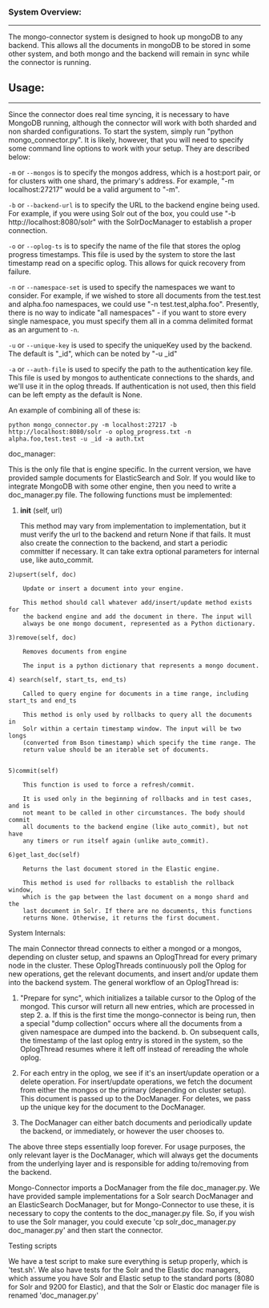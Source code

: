 ### System Overview:
---------

The mongo-connector system is designed to hook up mongoDB to any backend. This allows all the
documents in mongoDB to be stored in some other system, and both mongo and the backend will remain
in sync while the connector is running.

## Usage:
---------

Since the connector does real time syncing, it is necessary to have MongoDB running, although the
connector will work with both sharded and non sharded configurations. To start the system, simply
run "python mongo_connector.py". It is likely, however, that you will need to specify some command
line options to work with your setup. They are described below:

`-m` or `--mongos` is to specify the mongos address, which is a host:port pair, or for clusters with
 one shard, the primary's address. For example, "-m localhost:27217" would be a valid argument
 to "-m".

`-b` or `--backend-url` is to specify the URL to the backend engine being used. For example, if you
were using Solr out of the box, you could use "-b http://localhost:8080/solr" with the
SolrDocManager to establish a proper connection.

`-o` or `--oplog-ts` is to specify the name of the file that stores the oplog progress timestamps.
This file is used by the system to store the last timestamp read on a specific oplog. This allows
for quick recovery from failure.

`-n` or `--namespace-set` is used to specify the namespaces we want to consider. For example, if we
wished to store all documents from the test.test and alpha.foo namespaces, we could use
"-n test.test,alpha.foo". Presently, there is no way to indicate "all namespaces" - if you want to
store every single namespace, you must specify them all in a comma delimited format as an argument
to `-n`.

`-u` or `--unique-key` is used to specify the uniqueKey used by the backend. The default is "_id",
which can be noted by "-u _id"

`-a` or `--auth-file` is used to specify the path to the authentication key file. This file is used
by mongos to authenticate connections to the shards, and we'll use it in the oplog threads. If
authentication is not used, then this field can be left empty as the default is None.

An example of combining all of these is:

	python mongo_connector.py -m localhost:27217 -b http://localhost:8080/solr -o oplog_progress.txt -n alpha.foo,test.test -u _id -a auth.txt


doc_manager:

This is the only file that is engine specific. In the current version, we have provided sample
documents for ElasticSearch and Solr. If you would like to integrate MongoDB with some other engine,
 then you need to write a doc_manager.py file. The following functions must be implemented:

  1) __init__ (self, url)

        This method may vary from implementation to implementation, but it must
        verify the url to the backend and return None if that fails. It must
        also create the connection to the backend, and start a periodic
        committer if necessary. It can take extra optional parameters for internal use, like
        auto_commit.

	2)upsert(self, doc)

        Update or insert a document into your engine.

        This method should call whatever add/insert/update method exists for
        the backend engine and add the document in there. The input will
        always be one mongo document, represented as a Python dictionary.

	3)remove(self, doc)

        Removes documents from engine

        The input is a python dictionary that represents a mongo document.

	4) search(self, start_ts, end_ts)

        Called to query engine for documents in a time range, including start_ts and end_ts

        This method is only used by rollbacks to query all the documents in
        Solr within a certain timestamp window. The input will be two longs
        (converted from Bson timestamp) which specify the time range. The
        return value should be an iterable set of documents.


	5)commit(self)

        This function is used to force a refresh/commit.

        It is used only in the beginning of rollbacks and in test cases, and is
        not meant to be called in other circumstances. The body should commit
        all documents to the backend engine (like auto_commit), but not have
        any timers or run itself again (unlike auto_commit).

	6)get_last_doc(self)

        Returns the last document stored in the Elastic engine.

        This method is used for rollbacks to establish the rollback window,
        which is the gap between the last document on a mongo shard and the
        last document in Solr. If there are no documents, this functions
        returns None. Otherwise, it returns the first document.


System Internals:

The main Connector thread connects to either a mongod or a mongos, depending on cluster setup, and
spawns an OplogThread for every primary node in the cluster. These OplogThreads continuously poll
the Oplog for new operations, get the relevant documents, and insert and/or update them into the
backend system. The general workflow of an OplogThread is:

1. "Prepare for sync", which initializes a tailable cursor to the Oplog of the mongod. This cursor
    will return all new entries, which are processed in step 2.
    a. If this is the first time the mongo-connector is being run, then a special "dump collection"
       occurs where all the documents from a given namespace are dumped into the backend.
    b. On subsequent calls, the timestamp of the last oplog entry is stored in the system,
       so the OplogThread resumes where it left off instead of rereading  the whole oplog.

2. For each entry in the oplog, we see if it's an insert/update operation or a delete operation.
    For insert/update operations, we fetch the document from either the mongos or the primary
    (depending on cluster setup). This document is passed up to the DocManager. For deletes, we pass
    up the unique key for the document to the DocManager.

3. The DocManager can either batch documents and periodically update the backend, or immediately,
   or however the user chooses to.


The above three steps essentially loop forever. For usage purposes, the only relevant layer is the
DocManager, which will always get the documents from the underlying layer and is responsible for
adding to/removing from the backend.



Mongo-Connector imports a DocManager from the file doc_manager.py. We have provided sample
implementations for a Solr search DocManager and an ElasticSearch DocManager, but for
Mongo-Connector to use these, it is necessary to copy the contents to the doc_manager.py file. So,
if you wish to use the Solr manager, you could execute 'cp solr_doc_manager.py doc_manager.py' and
then start the connector.

Testing scripts

We have a test script to make sure everything is setup properly, which is 'test.sh'. We also have
tests for the Solr and the Elastic doc managers, which assume you have Solr and Elastic setup to the
standard ports (8080 for Solr and 9200 for Elastic), and that the Solr or Elastic doc manager file
is renamed 'doc_manager.py'
